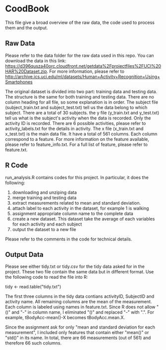 CoodBook
==================

This file give a broad overview of the raw data, the code used to process them and the output.

## Raw Data
Please refer to the data folder for the raw data used in this repo. You can download the data in this link: https://d396qusza40orc.cloudfront.net/getdata%2Fprojectfiles%2FUCI%20HAR%20Dataset.zip. For more information, please refer to http://archive.ics.uci.edu/ml/datasets/Human+Activity+Recognition+Using+Smartphones 

The original dataset is divided into two part: training data and testing data. The structure is the same for both training and testing data. There are no column heading for all file, so some explanation is in order. The subject file (subject_train.txt and subject_test.txt) tell us the data belong to which subject. There are a total of 30 subjects. the y file (y_train.txt and y_test.txt) tell us what is the subject's activity when the data is recorded. Only the activity ID is recorded. There are 6 possible activities, please refer to activity_labels.txt for the details in activity. The x file (x_train.txt and x_test.txt) is the main data file. It have a total of 561 columns. Each column correspond to a feature. For more information on the feature available, please refer to feature_info.txt. For a full list of feature, please refer to feature.txt.

## R Code
run_analysis.R contains codes for this project. In particular, it does the following:
1. downloading and unziping data
2. merge training and testing data
3. extract measurements related to mean and standard deviation.
4. attach label to each activity in the dataset, for example 1 is walking
5. assignment appropriate column name to the complete data
6. create a new dataset. This dataset take the average of each variables for each activity and each subject
7. output the dataset to a new file

Please refer to the comments in the code for technical details.

## Output Data
Please see either tidy.txt or tidy.csv for the tidy data asked for in the project. These two file contain the same data but in different format. Use the following code to read the file into R:

tidy <- read.table("tidy.txt")

The first three columns in the tidy data contians activityID, SubjectID and activity name. All remaining columns are the mean of the measurement. Each column is labeled using names in feature.txt. Since R does not allow "()" and "-" in column name, I eliminated "()" and replaced "-" with ".". For example, tBodyAcc-mean()-X becomes tBodyAcc.mean.X. 

Since the assignment ask for only "mean and standard deviation for each measurement", I included only features that contain either "mean()" or "std()" in its name. In total, there are 66 measurements (out of 561) and therefore 66 such columns.